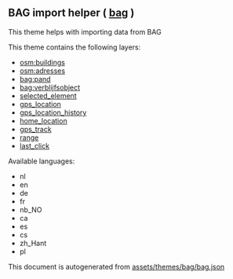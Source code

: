 [//]: # (WARNING: this file is automatically generated. Please find the sources at the bottom and edit those sources)

 BAG import helper ( [bag](https://mapcomplete.org/bag) ) 
----------------------------------------------------------



This theme helps with importing data from BAG

This theme contains the following layers:



  - [osm:buildings](../Layers/osm:buildings.md)
  - [osm:adresses](../Layers/osm:adresses.md)
  - [bag:pand](../Layers/bag:pand.md)
  - [bag:verblijfsobject](../Layers/bag:verblijfsobject.md)
  - [selected_element](../Layers/selected_element.md)
  - [gps_location](../Layers/gps_location.md)
  - [gps_location_history](../Layers/gps_location_history.md)
  - [home_location](../Layers/home_location.md)
  - [gps_track](../Layers/gps_track.md)
  - [range](../Layers/range.md)
  - [last_click](../Layers/last_click.md)


Available languages:



  - nl
  - en
  - de
  - fr
  - nb_NO
  - ca
  - es
  - cs
  - zh_Hant
  - pl
 

This document is autogenerated from [assets/themes/bag/bag.json](https://github.com/pietervdvn/MapComplete/blob/develop/assets/themes/bag/bag.json)
